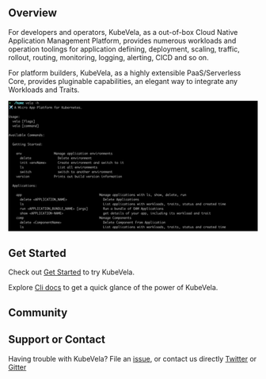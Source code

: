 ## Overview

For developers and operators, KubeVela, as a out-of-box Cloud Native Application Management Platform, provides numerous
workloads and operation toolings for application defining, deployment, scaling, traffic, rollout, routing, monitoring,
logging, alerting, CICD and so on.

For platform builders, KubeVela, as a highly extensible PaaS/Serverless Core, provides pluginable capabilities, an elegant
way to integrate any Workloads and Traits.

![](./resource/3-minutes-demo.jpg)

## Get Started

Check out [Get Started](https://github.com/cloud-native-application/RudrX) to try KubeVela.

Explore [Cli docs](https://github.com/cloud-native-application/RudrX/tree/master/documentation/cli) to get a quick glance
of the power of KubeVela.

## Community



## Support or Contact

Having trouble with KubeVela? File an [issue](https://github.com/cloud-native-application/RudrX/issues), or contact us directly [Twitter](https://twitter.com/oam_dev) or [Gitter](https://gitter.im/oam-dev/)
